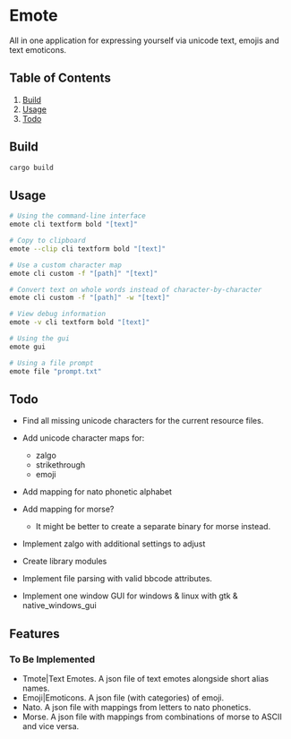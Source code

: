 # Emote

All in one application for expressing yourself via unicode text, emojis and text emoticons.

## Table of Contents

1. [Build](#build)
2. [Usage](#usage)
3. [Todo](#todo)

## Build

``` bash
cargo build
```

## Usage

``` bash
# Using the command-line interface
emote cli textform bold "[text]"

# Copy to clipboard
emote --clip cli textform bold "[text]"

# Use a custom character map
emote cli custom -f "[path]" "[text]"

# Convert text on whole words instead of character-by-character
emote cli custom -f "[path]" -w "[text]"

# View debug information
emote -v cli textform bold "[text]"

# Using the gui
emote gui

# Using a file prompt
emote file "prompt.txt"
```

## Todo

- Find all missing unicode characters for the current resource files.
- Add unicode character maps for:
    - zalgo
    - strikethrough
    - emoji
- Add mapping for nato phonetic alphabet
- Add mapping for morse?
    - It might be better to create a separate binary for morse instead.
- Implement zalgo with additional settings to adjust

- Create library modules

- Implement file parsing with valid bbcode attributes.
- Implement one window GUI for windows & linux with gtk & native_windows_gui

## Features

### To Be Implemented

- Tmote|Text Emotes. A json file of text emotes alongside short alias names.
- Emoji|Emoticons. A json file (with categories) of emoji.
- Nato. A json file with mappings from letters to nato phonetics.
- Morse. A json file with mappings from combinations of morse to ASCII and vice versa.
